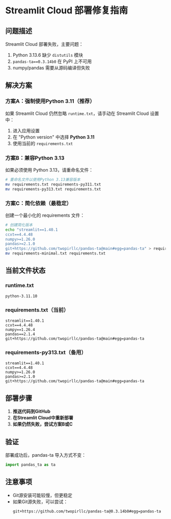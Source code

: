 # Streamlit Cloud 部署修复指南

## 问题描述
Streamlit Cloud 部署失败，主要问题：
1. Python 3.13.6 缺少 `distutils` 模块
2. `pandas-ta==0.3.14b0` 在 PyPI 上不可用
3. numpy/pandas 需要从源码编译但失败

## 解决方案

### 方案A：强制使用Python 3.11（推荐）
如果 Streamlit Cloud 仍然忽略 `runtime.txt`，请手动在 Streamlit Cloud 设置中：
1. 进入应用设置
2. 在 "Python version" 中选择 **Python 3.11**
3. 使用当前的 `requirements.txt`

### 方案B：兼容Python 3.13
如果必须使用 Python 3.13，请重命名文件：
```bash
# 重命名文件以使用Python 3.13兼容版本
mv requirements.txt requirements-py311.txt
mv requirements-py313.txt requirements.txt
```

### 方案C：简化依赖（最稳定）
创建一个最小化的 requirements 文件：
```bash
# 创建简化版本
echo "streamlit==1.40.1
ccxt==4.4.48
numpy>=1.26.0
pandas>=2.1.0
git+https://github.com/twopirllc/pandas-ta@main#egg=pandas-ta" > requirements-minimal.txt
mv requirements-minimal.txt requirements.txt
```

## 当前文件状态

### runtime.txt
```
python-3.11.10
```

### requirements.txt（当前）
```
streamlit==1.40.1
ccxt==4.4.48
numpy==1.26.4
pandas==2.1.4
git+https://github.com/twopirllc/pandas-ta@main#egg=pandas-ta
```

### requirements-py313.txt（备用）
```
streamlit==1.40.1
ccxt==4.4.48
numpy>=1.26.0
pandas>=2.1.0
git+https://github.com/twopirllc/pandas-ta@main#egg=pandas-ta
```

## 部署步骤

1. **推送代码到GitHub**
2. **在Streamlit Cloud中重新部署**
3. **如果仍然失败，尝试方案B或C**

## 验证
部署成功后，pandas-ta 导入方式不变：
```python
import pandas_ta as ta
```

## 注意事项
- Git源安装可能较慢，但更稳定
- 如果Git源失败，可以尝试：
  ```
  git+https://github.com/twopirllc/pandas-ta@0.3.14b0#egg=pandas-ta
  ```
